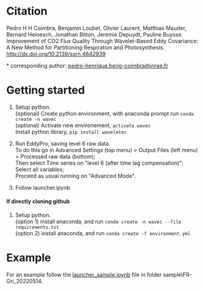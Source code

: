 # Citation

Pedro H H Coimbra, Benjamin Loubet, Olivier Laurent, Matthias Mauder, Bernard Heinesch, Jonathan Bitton, Jeremie Depuydt, Pauline Buysse. Improvement of CO2 Flux Quality Through Wavelet-Based Eddy Covariance: A New Method for Partitioning Respiration and Photosynthesis. http://dx.doi.org/10.2139/ssrn.4642939

\* corresponding author: pedro-henrique.herig-coimbra@inrae.fr


# Getting started

1. Setup python.\
(optional) Create python environment, with anaconda prompt run `conda create -n wavec`\
(optional) Activate new environement, `activate wavec`\
Install python library, `pip install waveletec`

2. Run EddyPro, saving level 6 raw data. \
To do this go in Advanced Settings (top menu) > Output Files (left menu) > Processed raw data (bottom);\
Then select Time series on "level 6 (after time lag compensation)";\
Select all variables;\
Proceed as usual running on "Advanced Mode".

3. Follow launcher.ipynb

#### If directly cloning github

1. Setup python.\
(option 1) install anaconda, and run `conda create -n wavec --file requirements.txt`\
(option 2) install anaconda, and run `conda create -f environment.yml`

# Example

For an example follow the [launcher_sample.ipynb](https://github.com/pedrohenriquecoimbra/wavelete-ec/blob/latest/sample/FR-Gri_20220514/launcher_sample.ipynb) file in folder sample\FR-Gri_20220514.
